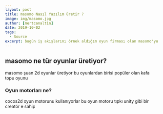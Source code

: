 ```yaml
---
layout: post
title: masomo Nasıl Yazılım üretir ?
image: img/masomo.jpg
author: [mertcanaltin]
date: 2019-10-02
tags:
  - Source
excerpt: bugün iş akışlarını örnek aldığım oyun firması olan masomo'yu anlatıcam 
---
```


## __masomo ne tür oyunlar üretiyor?__
masomo şuan 2d oyunlar üretiyor bu oyunlardan birisi popüler olan kafa topu oyunu 

### Oyun motorları ne?
cocos2d oyun motorunu kullanıyorlar bu oyun motoru tıpkı unity gibi bir creatör e sahip 


